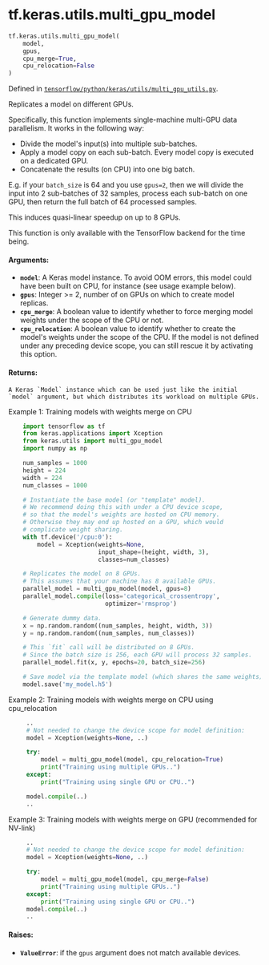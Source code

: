 <div itemscope itemtype="http://developers.google.com/ReferenceObject">
<meta itemprop="name" content="tf.keras.utils.multi_gpu_model" />
<meta itemprop="path" content="Stable" />
</div>

# tf.keras.utils.multi_gpu_model

``` python
tf.keras.utils.multi_gpu_model(
    model,
    gpus,
    cpu_merge=True,
    cpu_relocation=False
)
```



Defined in [`tensorflow/python/keras/utils/multi_gpu_utils.py`](https://www.tensorflow.org/code/tensorflow/python/keras/utils/multi_gpu_utils.py).

Replicates a model on different GPUs.

Specifically, this function implements single-machine
multi-GPU data parallelism. It works in the following way:

- Divide the model's input(s) into multiple sub-batches.
- Apply a model copy on each sub-batch. Every model copy
    is executed on a dedicated GPU.
- Concatenate the results (on CPU) into one big batch.

E.g. if your `batch_size` is 64 and you use `gpus=2`,
then we will divide the input into 2 sub-batches of 32 samples,
process each sub-batch on one GPU, then return the full
batch of 64 processed samples.

This induces quasi-linear speedup on up to 8 GPUs.

This function is only available with the TensorFlow backend
for the time being.

#### Arguments:

* <b>`model`</b>: A Keras model instance. To avoid OOM errors,
        this model could have been built on CPU, for instance
        (see usage example below).
* <b>`gpus`</b>: Integer >= 2, number of on GPUs on which to create
        model replicas.
* <b>`cpu_merge`</b>: A boolean value to identify whether to force
        merging model weights under the scope of the CPU or not.
* <b>`cpu_relocation`</b>: A boolean value to identify whether to
        create the model's weights under the scope of the CPU.
        If the model is not defined under any preceding device
        scope, you can still rescue it by activating this option.


#### Returns:

    A Keras `Model` instance which can be used just like the initial
    `model` argument, but which distributes its workload on multiple GPUs.

Example 1: Training models with weights merge on CPU

```python
    import tensorflow as tf
    from keras.applications import Xception
    from keras.utils import multi_gpu_model
    import numpy as np

    num_samples = 1000
    height = 224
    width = 224
    num_classes = 1000

    # Instantiate the base model (or "template" model).
    # We recommend doing this with under a CPU device scope,
    # so that the model's weights are hosted on CPU memory.
    # Otherwise they may end up hosted on a GPU, which would
    # complicate weight sharing.
    with tf.device('/cpu:0'):
        model = Xception(weights=None,
                         input_shape=(height, width, 3),
                         classes=num_classes)

    # Replicates the model on 8 GPUs.
    # This assumes that your machine has 8 available GPUs.
    parallel_model = multi_gpu_model(model, gpus=8)
    parallel_model.compile(loss='categorical_crossentropy',
                           optimizer='rmsprop')

    # Generate dummy data.
    x = np.random.random((num_samples, height, width, 3))
    y = np.random.random((num_samples, num_classes))

    # This `fit` call will be distributed on 8 GPUs.
    # Since the batch size is 256, each GPU will process 32 samples.
    parallel_model.fit(x, y, epochs=20, batch_size=256)

    # Save model via the template model (which shares the same weights):
    model.save('my_model.h5')
```

Example 2: Training models with weights merge on CPU using cpu_relocation

```python
     ..
     # Not needed to change the device scope for model definition:
     model = Xception(weights=None, ..)

     try:
         model = multi_gpu_model(model, cpu_relocation=True)
         print("Training using multiple GPUs..")
     except:
         print("Training using single GPU or CPU..")

     model.compile(..)
     ..
```

Example 3: Training models with weights merge on GPU (recommended for NV-link)

```python
     ..
     # Not needed to change the device scope for model definition:
     model = Xception(weights=None, ..)

     try:
         model = multi_gpu_model(model, cpu_merge=False)
         print("Training using multiple GPUs..")
     except:
         print("Training using single GPU or CPU..")
     model.compile(..)
     ..
```


#### Raises:

* <b>`ValueError`</b>: if the `gpus` argument does not match available devices.